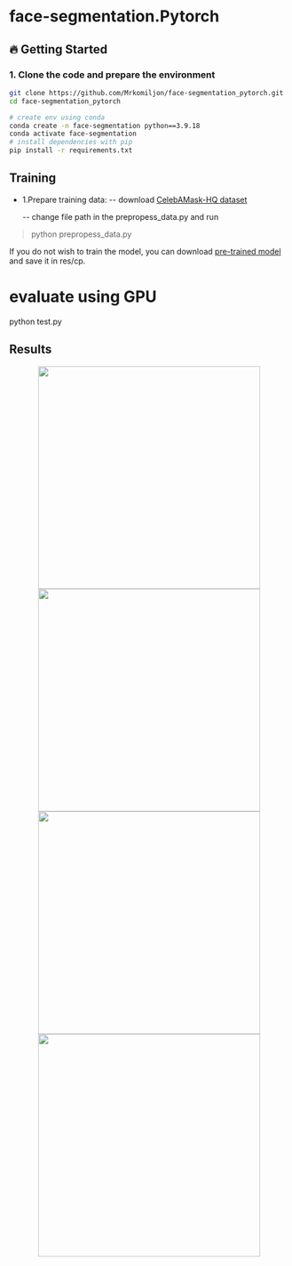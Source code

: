# face-segmentation.Pytorch
## 🔥 Getting Started
### 1. Clone the code and prepare the environment
```bash
git clone https://github.com/Mrkomiljon/face-segmentation_pytorch.git
cd face-segmentation_pytorch

# create env using conda
conda create -n face-segmentation python==3.9.18
conda activate face-segmentation
# install dependencies with pip
pip install -r requirements.txt
```

## Training
+ 1.Prepare training data: -- download [CelebAMask-HQ dataset](https://github.com/switchablenorms/CelebAMask-HQ)

   -- change file path in the prepropess_data.py and run
> python prepropess_data.py

If you do not wish to train the model, you can download [pre-trained model](https://drive.google.com/file/d/154JgKpzCPW82qINcVieuPH3fZ2e0P812/view) and save it in res/cp.

# evaluate using GPU
python test.py
## Results

<div align="center">
  <img src="https://user-images.githubusercontent.com/92161283/214219180-64441ea6-1da5-456f-9ea4-0acb4094ecb3.png" width="400" />
  <img src="https://user-images.githubusercontent.com/92161283/214226581-91c4b672-2c4a-48b6-afe3-962ebe31837b.png" width="400" />
</div>

<div align="center">
  <img src="https://user-images.githubusercontent.com/92161283/214226827-b01cd1a0-f385-4aca-8a37-eaeda47fe4b6.png" width="400" />
  <img src="https://user-images.githubusercontent.com/92161283/214226925-d7f06fbd-ff03-4054-8942-6e9f21c497f7.png" width="400" />
</div>

